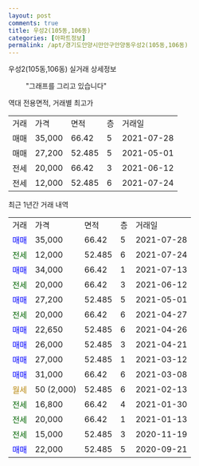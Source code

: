```yaml
---
layout: post
comments: true
title: 우성2(105동,106동)
categories: [아파트정보]
permalink: /apt/경기도안양시만안구안양동우성2(105동,106동)
---
```


우성2(105동,106동) 실거래 상세정보

<script type="text/javascript">
  google.charts.load('current', {'packages':['line', 'corechart']});
  google.charts.setOnLoadCallback(drawChart);

  function drawChart() {
    var data = new google.visualization.DataTable();
    data.addColumn('date', '거래일');
    data.addColumn('number', "매매");
    data.addColumn('number', "전세");
    data.addColumn('number', "전매");

    data.addRows([[new Date(Date.parse("2021-07-28")), 35000, null, null], [new Date(Date.parse("2021-07-24")), null, 12000, null], [new Date(Date.parse("2021-07-13")), 34000, null, null], [new Date(Date.parse("2021-06-12")), null, 20000, null], [new Date(Date.parse("2021-05-01")), 27200, null, null], [new Date(Date.parse("2021-04-27")), null, 20000, null], [new Date(Date.parse("2021-04-26")), 22650, null, null], [new Date(Date.parse("2021-04-21")), 26000, null, null], [new Date(Date.parse("2021-03-12")), 27000, null, null], [new Date(Date.parse("2021-03-08")), 31000, null, null], [new Date(Date.parse("2021-02-13")), null, null, null], [new Date(Date.parse("2021-01-30")), null, 16800, null], [new Date(Date.parse("2021-01-13")), null, 20000, null], [new Date(Date.parse("2020-11-19")), null, 15000, null], [new Date(Date.parse("2020-09-21")), 22000, null, null]]);

    var options = {
      hAxis: {
        format: 'yyyy/MM/dd'
      },    
      lineWidth: 0,
      pointsVisible: true,    
      title: '최근 1년간 유형별 실거래가 분포',
      legend: { position: 'bottom' }
    };

    var formatter = new google.visualization.NumberFormat({pattern:'###,###'} );
    formatter.format(data, 1);
    formatter.format(data, 2);
    
    setTimeout(function() {
        var chart = new google.visualization.LineChart(document.getElementById('columnchart_material'));
        chart.draw(data, (options));
        document.getElementById('loading').style.display = 'none';
    }, 1000);
  }
</script>


<div id="loading" style="z-index:20; display: block; margin-left: 35px">"그래프를 그리고 있습니다"</div>
<div id="columnchart_material" style="width: 95%; margin-left: -35px; display: block"></div>

역대 전용면적, 거래별 최고가
<table class="sortable">
    <tr>
      <td>거래</td>
      <td>가격</td>
      <td>면적</td>
      <td>층</td>
      <td>거래일</td>
    </tr>
        <tr>
          <td>매매</td>
          <td>35,000</td>
          <td>66.42</td>
          <td>5</td>
          <td>2021-07-28</td>
        </tr>            <tr>
          <td>매매</td>
          <td>27,200</td>
          <td>52.485</td>
          <td>5</td>
          <td>2021-05-01</td>
        </tr>        
        <tr>
              <td>전세</td>
              <td>20,000</td>
              <td>66.42</td>
              <td>3</td>
              <td>2021-06-12</td>
            </tr>            <tr>
              <td>전세</td>
              <td>12,000</td>
              <td>52.485</td>
              <td>6</td>
              <td>2021-07-24</td>
            </tr>        
    
</table>

최근 1년간 거래 내역

<table class="sortable">
    <tr>
      <td>거래</td>
      <td>가격</td>
      <td>면적</td>
      <td>층</td>
      <td>거래일</td>
    </tr>
    <tr>
      <td><a style="color: blue">매매</a></td>
      <td>35,000</td>
      <td>66.42</td>
      <td>5</td>
      <td>2021-07-28</td>
    </tr>          <tr>
      <td><a style="color: darkgreen">전세</a></td>
      <td>12,000</td>
      <td>52.485</td>
      <td>6</td>
      <td>2021-07-24</td>
    </tr>          <tr>
      <td><a style="color: blue">매매</a></td>
      <td>34,000</td>
      <td>66.42</td>
      <td>1</td>
      <td>2021-07-13</td>
    </tr>          <tr>
      <td><a style="color: darkgreen">전세</a></td>
      <td>20,000</td>
      <td>66.42</td>
      <td>3</td>
      <td>2021-06-12</td>
    </tr>          <tr>
      <td><a style="color: blue">매매</a></td>
      <td>27,200</td>
      <td>52.485</td>
      <td>5</td>
      <td>2021-05-01</td>
    </tr>          <tr>
      <td><a style="color: darkgreen">전세</a></td>
      <td>20,000</td>
      <td>66.42</td>
      <td>6</td>
      <td>2021-04-27</td>
    </tr>          <tr>
      <td><a style="color: blue">매매</a></td>
      <td>22,650</td>
      <td>52.485</td>
      <td>6</td>
      <td>2021-04-26</td>
    </tr>          <tr>
      <td><a style="color: blue">매매</a></td>
      <td>26,000</td>
      <td>52.485</td>
      <td>3</td>
      <td>2021-04-21</td>
    </tr>          <tr>
      <td><a style="color: blue">매매</a></td>
      <td>27,000</td>
      <td>52.485</td>
      <td>1</td>
      <td>2021-03-12</td>
    </tr>          <tr>
      <td><a style="color: blue">매매</a></td>
      <td>31,000</td>
      <td>66.42</td>
      <td>6</td>
      <td>2021-03-08</td>
    </tr>          <tr>
      <td><a style="color: darkgoldenrod">월세</a></td>
      <td>50 (2,000)</td>
      <td>52.485</td>
      <td>6</td>
      <td>2021-02-13</td>
    </tr>          <tr>
      <td><a style="color: darkgreen">전세</a></td>
      <td>16,800</td>
      <td>66.42</td>
      <td>4</td>
      <td>2021-01-30</td>
    </tr>          <tr>
      <td><a style="color: darkgreen">전세</a></td>
      <td>20,000</td>
      <td>66.42</td>
      <td>1</td>
      <td>2021-01-13</td>
    </tr>          <tr>
      <td><a style="color: darkgreen">전세</a></td>
      <td>15,000</td>
      <td>52.485</td>
      <td>3</td>
      <td>2020-11-19</td>
    </tr>          <tr>
      <td><a style="color: blue">매매</a></td>
      <td>22,000</td>
      <td>52.485</td>
      <td>5</td>
      <td>2020-09-21</td>
    </tr>      </table>

